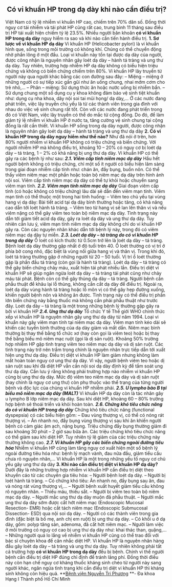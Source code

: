 ## ️ Có vi khuẩn HP trong dạ dày khi nào cần điều trị?

Việt Nam có tỷ lệ nhiễm vi khuẩn HP cao, chiếm trên 70% dân số. Đồng thời nguy cơ tái nhiễm và tái phát HP cũng rất cao, trung bình 11 tháng sau điều trị HP tái xuất hiện chiếm tỷ lệ 23.5%. Nhiều người băn khoăn **có vi khuẩn HP trong dạ dày** nguy hiểm ra sao và khi nào cần tiến hành điều trị.
**1. Sơ lược về vi khuẩn HP dạ dày**
Vi khuẩn HP (Helicobacter pylori) là vi khuẩn hình que, sống trong môi trường có không khí. Chúng có thể chuyển động nhờ phần lông ở một đầu. Loại vi khuẩn này tồn tại được dạ dày của người, được công nhận là nguyên nhân gây loét dạ dày – hành tá tràng và ung thư dạ dày. Tuy nhiên, trường hợp nhiễm HP dạ dày không có biểu hiện triệu chứng và không có biến chứng chiếm trên 80%.
Vi khuẩn HP lây truyền từ người này qua người khác bằng các con đường sau đây:
– Miệng – miệng ở những người có sự tiếp xúc gần gũi như ăn uống chung, nhai mớm cơm cho trẻ nhỏ,…
– Phân – miệng: Sử dụng thức ăn hoặc nước uống bị nhiễm bẩn.
– Sử dụng chung một số dụng cụ y khoa không đảm bảo vệ sinh tiệt khuẩn như: dụng cụ nha khoa, dây nội soi tai mũi họng/ dạ dày,…
Ở các nước đang phát triển, việc lây truyền chủ yếu là từ các thành viên trong gia đình với nhau do việc vệ sinh chung rất tốt. Còn với các nước đang phát triển trong đó có Việt Nam, việc lây truyền có thể do mắc từ cộng đồng. Do đó, để làm giảm tỷ lệ nhiễm vi khuẩn HP ở nước ta, tăng cường vệ sinh chung tại cộng đồng là rất cần thiết.
Vi khuẩn HP sống trong dạ dày người, được công nhận là nguyên nhân gây loét dạ dày – hành tá tràng và ung thư dạ dày
**2. Có vi khuẩn HP trong dạ dày nguy hiểm như thế nào?**
Như đã nói ở trên, hơn 80% người nhiễm vi khuẩn HP không có triệu chứng và biến chứng. Với người nhiễm HP mà không điều trị, khoảng 10 – 20% có nguy cơ bị loét dạ dày – tá tràng, 1 – 2% có khả năng bị ung thư dạ dày. Vi khuẩn HP có thể gây ra các bệnh lý như sau:
**_2.1. Viêm cấp tính niêm mạc dạ dày_**
Hầu hết người bệnh không có triệu chứng, chỉ một số ít người có biểu hiện lâm sàng trong giai đoạn nhiễm cấp tính như: chán ăn, đầy bụng, buồn nôn. Có thể thấy viêm niêm mạc một phần hoặc toàn bộ niêm mạc dạ dày trên hình ảnh nội soi. Viêm cấp tính niêm mạc dạ dày có thể tự khỏi hoặc chuyển sang viêm mạn tính.
**_2.2. Viêm mạn tính niêm mạc dạ dày_**
Giai đoạn viêm cấp tính (có hoặc không có triệu chứng) lâu dài sẽ dẫn đến viêm mạn tính. Viêm mạn tính có thể thuộc một trong hai tính huống:
– Viêm teo chủ yếu tại vùng hang vị dạ dày: Bài tiết acid tại dạ dày bình thường hoặc tăng, có khả năng cao dẫn tới loét hành tá tràng.
– Viêm teo từ hang vị sẽ lan lên thân vị và nếu viêm nặng có thể gây viêm teo toàn bộ niêm mạc dạ dày. Tình trạng này dẫn tới giảm tiết acid dạ dày, gây ra loét dạ dày và ung thư dạ dày.
Tuy nhiên cần lưu ý, viêm mạn tính niêm mạc dạ dày không chỉ do vi khuẩn HP gây ra. Còn các nguyên nhân khác dẫn tới bệnh lý này, trong đó có viêm niêm mạc dạ dày tự miễn.
**_2.3. Loét dạ dày – tá tràng do có vi khuẩn HP trong dạ dày_**
Ổ loét có kích thước từ 0.5cm trở lên là loét dạ dày – tá tràng. Bệnh loét dạ dày thường gặp nhất ở độ tuổi trên 40. Ổ loét thường có vị trí ở phía bờ cong nhỏ, đặc biệt là vùng nối giữa hang vị và thân vị. Trong khi đó, loét tá tràng thường gặp ở những người từ 20 – 50 tuổi. Vị trí ổ loét thường gặp là phần đầu tá tràng (còn gọi là hành tá tràng).
Loét dạ dày – tá tràng có thể gây biến chứng chảy máu, xuất hiện tái phát nhiều lần. Điều trị diệt vi khuẩn HP sẽ giúp ngăn ngừa loét dạ dày – tá tràng tái phát cũng như chảy máu tái phát. Bệnh còn có thể gây thủng dạ dày – tá tràng. Người bệnh cần phẫu thuật để khâu lại lỗ thủng, không cần cắt dạ dày để điều trị.
Ngoài ra, loét dạ dày vùng hành tá tràng hoặc lỗ môn vị có thể gây hẹp đường xuống, khiến người bệnh nôn và không ăn được. Tình trạng này có thể điều trị phần lớn biến chứng này bằng thuốc mà không cần phải phẫu thuật như trước đây.
Loét dạ dày – tá tràng là một trong những bệnh lý thường gặp gây ra bởi vi khuẩn HP
**_2.4. Ung thư dạ dày_**
Tổ chức Y tế Thế giới WHO chính thức xếp vi khuẩn HP là nguyên nhân gây ung thư dạ dày từ năm 1994. Loại vi khuẩn này gây viêm mạn tính tại niêm mạc dạ dày. Viêm mạn tính kéo dài sẽ khiến các tuyến bình thường của dạ dày giảm và mất dần. Niêm mạc bình thường bị thay thế bằng tổ chức xơ (hay còn gọi là viêm teo) hoặc bị thay thế bằng biểu mô niêm mạc ruột (gọi là dị sản ruột).
Khoảng 50% trường hợp nhiễm HP gặp tình trạng viêm teo niêm mạc dạ dày và dị sản ruột. Các tình trạng này trở nên trầm trọng chính là nguyên nhân trực tiếp dẫn tới xuất hiện ung thư dạ dày.
Điều trị diệt vi khuẩn HP làm giảm nhưng không làm mất hoàn toàn nguy cơ ung thư dạ dày. Vì vậy, người bệnh viêm teo hoặc dị sản ruột sau khi đã diệt HP vẫn cần nội soi dạ dày định kỳ để tầm soát ung thư dạ dày.
Cần lưu ý rằng không phải trường hợp nào nhiễm vi khuẩn HP cũng bị ung thư dạ dày. Mức độ viêm teo niêm mạc dạ dày và dị sản ruột (hay chính là nguy cơ ung thư) còn phụ thuộc vào thể trạng của từng người bệnh và độc lực của chủng vi khuẩn HP nhiễm phải.
**_2.5. U lympho bào B tại biểu mô niêm mạc dạ dày (MALT)_**
Vi khuẩn HP dạ dày còn là tác nhân gây u lympho B lớp niêm mạc dạ dày. Sau khi diệt HP, khoảng 60 – 80% trường hợp bệnh sẽ thoái triển và khỏi hoàn toàn.
**_2.6. Chứng khó tiêu chức năng do có vi khuẩn HP trong dạ dày_**
Chứng khó tiêu chức năng (functional dyspepsia) có các biểu hiện gồm:
– Đau vùng thượng vị, có thể có nóng rát thượng vị.
– Ăn nhanh no, đầy bụng vùng thượng vị sau khi ăn khiến người bệnh có cảm giác ậm ạch, nặng bụng. Triệu chứng đầy bụng thường giảm đi sau khoảng 30 phút – 2 giờ sau bữa ăn.
Các triệu chứng khó tiêu chức năng có thể giảm sau khi diệt HP. Tuy nhiên tỷ lệ giảm của các triệu chứng này thường không cao.
**_2.7. Vi khuẩn HP gây các biến chứng ngoài đường tiêu hóa_**
Nhiễm vi khuẩn HP cũng làm tăng nguy cơ xuất hiện một số bệnh lý ngoài đường tiêu hóa như: bệnh lý mạch vành, đau nửa đầu, giảm tiểu cầu chưa rõ nguyên nhân,…
Vi khuẩn HP là một trong những yếu tố nguy cơ chủ yếu gây ung thư dạ dày
**3. Khi nào cần điều trị diệt vi khuẩn HP dạ dày?**
Dưới đây là những trường hợp nhiễm vi khuẩn HP cần điều trị diệt theo khuyến cáo từ các chuyên gia tiêu hóa:
– Người bệnh loét dạ dày.
– Người bị loét hành tá tràng.
– Có chứng khó tiêu: Ăn nhanh no, đầy bụng sau ăn, đau và nóng rát vùng thượng vị,…
– Người bệnh xuất huyết giảm tiểu cầu không rõ nguyên nhân.
– Thiếu máu, thiếu sắt.
– Người bị viêm teo toàn bộ niêm mạc dạ dày.
– Người mắc ung thư dạ dày muộn đã phẫu thuật.
– Người mắc ung thư dạ dày sớm được cắt hớt niêm mạc (Endoscopic Mucosal Resection- EMR) hoặc cắt tách niêm mạc (Endoscopic Submucosal Dissection- ESD) qua nội soi dạ dày.
– Người có các thành viên trong gia đình (đặc biệt là bố mẹ, anh chị em ruột) bị ung thư dạ dày.
– Có khối u ở dạ dày, gồm: polyp tăng sản, adenoma, đã cắt hớt niêm mạc.
– Người làm việc ở môi trường có nguy cơ cao bị ung thư dạ dày như: khai thác than, quặng,…
– Những người quá lo lắng về nhiễm vi khuẩn HP cũng có thể trao đổi với bác sĩ chuyên khoa để cân nhắc diệt HP.
Vi khuẩn HP là nguyên nhân hàng đầu gây loét dạ dày – tá tràng và ung thư dạ dày. Tuy nhiên không phải tất cả trường hợp **có vi khuẩn HP trong dạ dày** đều bị bệnh. Chính vì thế người bệnh cần điều trị diệt HP đúng chỉ định để tránh lãng phí. Đồng thời điều này còn hạn chế nguy cơ kháng thuốc kháng sinh chéo từ người này sang người khác, ngăn ngừa tình trạng khi cần điều trị diệt vi khuẩn HP thì kháng sinh không còn hiệu quả.
**[Bệnh viện Nguyễn Tri Phương](https://bvnguyentriphuong.com.vn/) **- Đa khoa Hạng I Thành phố Hồ Chí Minh
